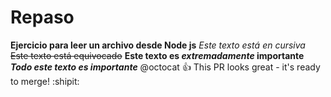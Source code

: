 # Repaso
**Ejercicio para leer un archivo desde Node js**
*Este texto está en cursiva*
~~Este texto está equivocado~~
**Este texto es _extremadamente_ importante**
***Todo este texto es importante***
@octocat :+1: This PR looks great - it's ready to merge! :shipit:
